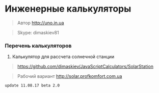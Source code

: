# Инженерные калькуляторы

> Автор http://uno.in.ua

> Skype: dimaskiev81

### Перечень калькуляторов

1. Калькулятор для рассчета солнечной станции

 > https://github.com/dimaskiev/JavaScriptCalculators/SolarStation

 > Рабочий вариант http://solar.profkomfort.com.ua
   
   ```update 11.08.17 beta 2.0```
 